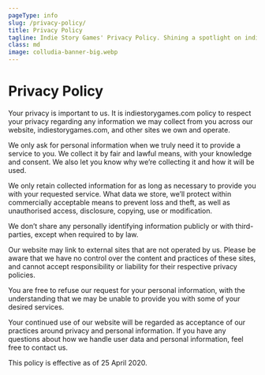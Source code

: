 ```yaml
---
pageType: info
slug: /privacy-policy/
title: Privacy Policy
tagline: Indie Story Games' Privacy Policy. Shining a spotlight on indie games and developers, whether popular or obscure.
class: md
image: colludia-banner-big.webp
---
```


# Privacy Policy

Your privacy is important to us. It is indiestorygames.com policy to respect your privacy regarding any information we may collect from you across our website, indiestorygames.com, and other sites we own and operate.

We only ask for personal information when we truly need it to provide a service to you. We collect it by fair and lawful means, with your knowledge and consent. We also let you know why we’re collecting it and how it will be used.

We only retain collected information for as long as necessary to provide you with your requested service. What data we store, we’ll protect within commercially acceptable means to prevent loss and theft, as well as unauthorised access, disclosure, copying, use or modification.

We don’t share any personally identifying information publicly or with third-parties, except when required to by law.

Our website may link to external sites that are not operated by us. Please be aware that we have no control over the content and practices of these sites, and cannot accept responsibility or liability for their respective privacy policies.

You are free to refuse our request for your personal information, with the understanding that we may be unable to provide you with some of your desired services.

Your continued use of our website will be regarded as acceptance of our practices around privacy and personal information. If you have any questions about how we handle user data and personal information, feel free to contact us.

This policy is effective as of 25 April 2020.
